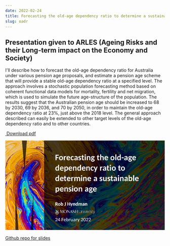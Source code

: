 ```yaml
---
date: 2022-02-24
title: Forecasting the old-age dependency ratio to determine a sustainable pension age
slug: oadr
---
```


## Presentation given to ARLES (Ageing Risks and their Long-term impact on the Economy and Society)

I'll describe how to forecast the old-age dependency ratio for Australia under various pension age proposals, and estimate a pension age scheme that will provide a stable old-age dependency ratio at a specified level. The approach involves a stochastic population forecasting method based on coherent functional data models for mortality, fertility and net migration, which is used to simulate the future age-structure of the population. The results suggest that the Australian pension age should be increased to 68 by 2030, 69 by 2036, and 70 by 2050, in order to maintain the old-age dependency ratio at 23%, just above the 2018 level. The general approach described can easily be extended to other target levels of the old-age dependency ratio and to other countries.

<a href="https://github.com/robjhyndman/pension_age_talk/raw/main/PensionAge.pdf" class="badge badge-small badge-red"><i class="fa fa-file-pdf-o"></i>&nbsp;Download pdf</a>

<a href="https://github.com/robjhyndman/pension_age_talk/raw/main/PensionAge.pdf">
<img src = "/img/pension_age_talk.png" width=600>
</a>

[Github repo for slides](https://github.com/robjhyndman/pension_age_talk)
